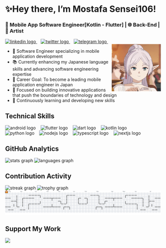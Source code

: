 <h1 align="left">✨Hey there, I’m Mostafa Sensei106!</h1>

<h3 align="left">📱 Mobile App Software Engineer[Kotlin - Flutter] | 🌐 Back-End | 🎨 Artist</h3>
<div align="left">
  <a href="https://www.linkedin.com/in/mostafa-sensei106/" target="_blank">
    <img src="https://img.shields.io/static/v1?message=LinkedIn&logo=linkedin&label=&color=0077B5&logoColor=white&labelColor=&style=for-the-badge" height="35" alt="linkedin logo"  />
  </a>
    <img width="8" />
  <a href="https://mostafasensei106.github.io/Sensei-Dev/" target="_blank">
    <img src="https://img.shields.io/static/v1?message=Portfolio&logo=twitter&label=&color=4382C8&logoColor=white&labelColor=&style=for-the-badge" height="35" alt="twitter logo"  />
  </a>
    <img width="8" />
  <a href="https://t.me/Mostafa_Sensei106" target="_blank">
    <img src="https://img.shields.io/static/v1?message=Telegram&logo=telegram&label=&color=2CA5E0&logoColor=white&labelColor=&style=for-the-badge" height="35" alt="telegram logo"  />
  </a>
    <img width="8" />
</div>

<img align="right" height="153" width="159" src="gif/anime-frieren.gif" z-index="11" />

- 🔭 Software Engineer specializing in mobile application development
- 📚 Currently enhancing my Japanese language skills and advancing software engineering expertise
- 🎯 Career Goal: To become a leading mobile application engineer in Japan
- 🚀 Focused on building innovative applications that push the boundaries of technology and design
- 🌱 Continuously learning and developing new skills

## Technical Skills
<div align="left">
  <img src="https://img.shields.io/badge/Android-3DDC84?logo=android&logoColor=black&style=for-the-badge" height="40" alt="android logo" />
  <img width="8" />
  <img src="https://img.shields.io/badge/Flutter-02569B?logo=flutter&logoColor=white&style=for-the-badge" height="40" alt="flutter logo" />
  <img width="8" />
  <img src="https://img.shields.io/badge/Dart-0175C2?logo=dart&logoColor=white&style=for-the-badge" height="40" alt="dart logo" />
  <img width="8" />
  <img src="https://img.shields.io/badge/Kotlin-7F52FF?logo=kotlin&logoColor=white&style=for-the-badge" height="40" alt="kotlin logo" />
  <img width="8" />
  <img src="https://img.shields.io/badge/Python-3776AB?logo=python&logoColor=white&style=for-the-badge" height="40" alt="python logo" />
  <img width="8" />
  <img src="https://img.shields.io/badge/Node.js-339933?logo=nodedotjs&logoColor=white&style=for-the-badge" height="40" alt="nodejs logo" />
  <img width="8" />
  <img src="https://img.shields.io/badge/TypeScript-3178C6?logo=typescript&logoColor=white&style=for-the-badge" height="40" alt="typescript logo" />
  <img width="8" />
  <img src="https://img.shields.io/badge/Next.js-000000?logo=nextdotjs&logoColor=white&style=for-the-badge" height="40" alt="nextjs logo" />
</div>

## GitHub Analytics
<div align="left">
  <img src="https://github-readme-stats.vercel.app/api?username=MostafaSensei106&hide_title=true&hide_rank=false&show_icons=true&include_all_commits=true&count_private=true&card_width=325&disable_animations=false&theme=catppuccin_latte&locale=en&hide_border=true&order=1" height="145" alt="stats graph"/>
  <img src="https://github-readme-stats.vercel.app/api/top-langs?username=MostafaSensei106&locale=en&hide_title=true&layout=compact&card_width=325&langs_count=6&theme=catppuccin_latte&hide_border=true&order=10" height="145" alt="languages graph"/>
</div>

## Contribution Activity
<div align="left">
  <img src="https://streak-stats.demolab.com?user=MostafaSensei106&locale=en&mode=weekly&theme=catppuccin_latte&hide_border=true&border_radius=5&order=3" height="150" alt="streak graph"  />
  <img src="https://github-profile-trophy.vercel.app?username=MostafaSensei106&theme=catppuccin_latte&column=-1&row=2&margin-w=5&margin-h=5&no-bg=false&no-frame=true&order=4" height="150" alt="trophy graph"  />
</div>

<picture>
  <source media="(prefers-color-scheme: dark)" srcset="https://raw.githubusercontent.com/MostafaSensei106/MostafaSensei106/output/pacman-contribution-graph-dark.svg">
  <source media="(prefers-color-scheme: light)" srcset="https://raw.githubusercontent.com/MostafaSensei106/MostafaSensei106/output/pacman-contribution-graph.svg">
  <img alt="pacman contribution graph" src="https://raw.githubusercontent.com/MostafaSensei106/MostafaSensei106/output/pacman-contribution-graph.svg">
</picture>

## Support My Work
<div align="left">
  <a href="https://www.buymeacoffee.com/7yZ1LqKEgy">
    <img src="https://img.buymeacoffee.com/button-api/?text=Support my work&emoji=☕&slug=7yZ1LqKEgy&button_colour=f0e5d5&font_colour=000000&font_family=Arial&outline_colour=000000&coffee_colour=FFDD00" />
  </a>
</div>
